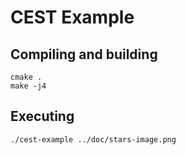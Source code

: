# CEST Example

## Compiling and building

```
cmake .
make -j4
```

## Executing

```
./cest-example ../doc/stars-image.png
```
